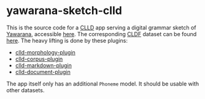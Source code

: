 # yawarana-sketch-clld

This is the source code for a [CLLD](https://clld.org/) app serving a digital grammar sketch of [Yawarana](https://glottolog.org/resource/languoid/id/yaba1248), accessible [here](https://fl.mt/yawarana-sketch).
The corresponding [CLDF](https://cldf.clld.org/) dataset can be found [here](https://github.com/fmatter/yawarana-sketch-cldf).
The heavy lifting is done by these plugins:

* [clld-morphology-plugin](https://github.com/fmatter/clld-morphology-plugin)
* [clld-corpus-plugin](https://github.com/fmatter/clld-corpus-plugin)
* [clld-markdown-plugin](https://github.com/clld/clld-markdown-plugin)
* [clld-document-plugin](https://github.com/fmatter/clld-document-plugin)

The app itself only has an additional `Phoneme` model.
It should be usable with other datasets.